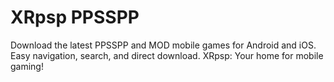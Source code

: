 # XRpsp PPSSPP
Download the latest PPSSPP and MOD mobile games for Android and iOS. Easy navigation, search, and direct download. XRpsp: Your home for mobile gaming!
